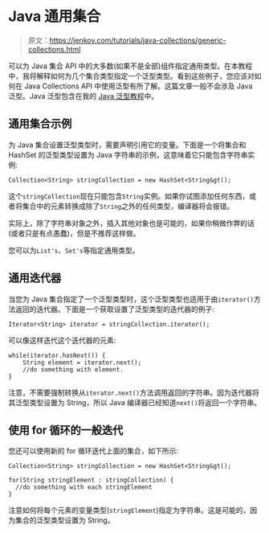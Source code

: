 # Java 通用集合

> 原文：<https://jenkov.com/tutorials/java-collections/generic-collections.html>

可以为 Java 集合 API 中的大多数(如果不是全部)组件指定通用类型。在本教程中，我将解释如何为几个集合类型指定一个泛型类型。看到这些例子，您应该对如何在 Java Collections API 中使用泛型有所了解。这篇文章一般不会涉及 Java 泛型。Java 泛型包含在我的
[Java 泛型教程](/java-generics/index.html)中。

## 通用集合示例

为 Java 集合设置泛型类型时，需要声明引用它的变量。下面是一个将集合和 HashSet 的泛型类型设置为 Java 字符串的示例，这意味着它只能包含字符串实例:

```
Collection<String> stringCollection = new HashSet<String&gt();

```

这个`stringCollection`现在只能包含`String`实例。如果你试图添加任何东西，或者将集合中的元素转换成除了`String`之外的任何类型，编译器将会报错。

实际上，除了字符串对象之外，插入其他对象也是可能的，如果你稍微作弊的话(或者只是有点愚蠢)，但是不推荐这样做。

您可以为`List's`、`Set's`等指定通用类型。

## 通用迭代器

当您为 Java 集合指定了一个泛型类型时，这个泛型类型也适用于由`iterator()`方法返回的迭代器。下面是一个获取设置了泛型类型的迭代器的例子:

```
Iterator<String> iterator = stringCollection.iterator();

```

可以像这样迭代这个迭代器的元素:

```
while(iterator.hasNext()) {
    String element = iterator.next();
    //do something with element.
}

```

注意，不需要强制转换从`iterator.next()`方法调用返回的字符串。因为迭代器将其泛型类型设置为 String，所以 Java 编译器已经知道`next()`将返回一个字符串。

## 使用 for 循环的一般迭代

您还可以使用新的 for 循环迭代上面的集合，如下所示:

```
Collection<String> stringCollection = new HashSet<String&gt();

for(String stringElement : stringCollection) {
  //do something with each stringElement    
}

```

注意如何将每个元素的变量类型(`stringElement`)指定为字符串。这是可能的，因为集合的泛型类型设置为 String。